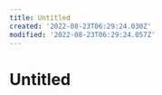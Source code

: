 ```yaml
---
title: Untitled
created: '2022-08-23T06:29:24.030Z'
modified: '2022-08-23T06:29:24.057Z'
---
```


# Untitled
